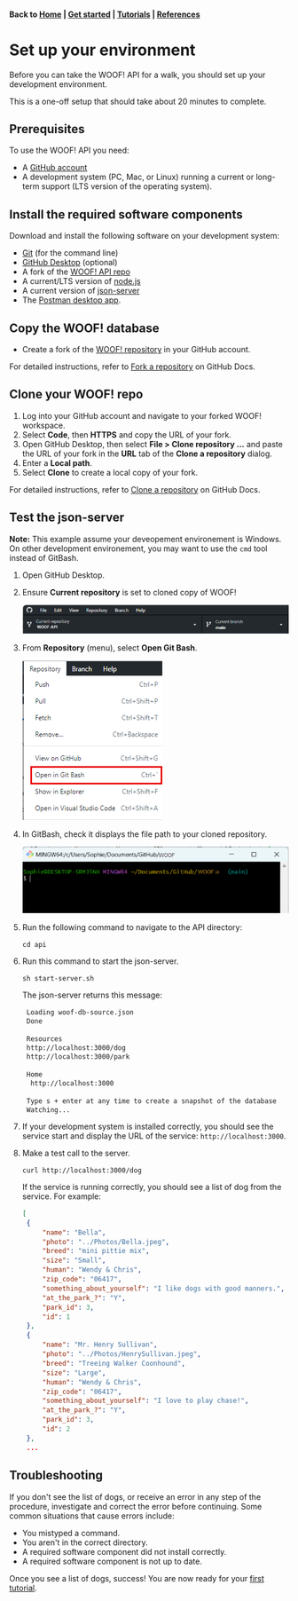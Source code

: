 #### Back to [Home](index.md) | [Get started](index.md#get-started) | [Tutorials](index.md#tutorials) | [References](index.md#reference)


# Set up your environment
Before you can take the WOOF! API for a walk, you should set up your development environment.

This is a one-off setup that should take about 20 minutes to complete.

## Prerequisites
To use the WOOF! API you need:
* A [GitHub account](https://github.com/)
* A development system (PC, Mac, or Linux) running a current or long-term support (LTS version of the operating system).

## Install the required software components
Download and install the following software on your development system:
* [Git](https://docs.github.com/en/get-started/quickstart/set-up-git) (for the command line)
* [GitHub Desktop](https://desktop.github.com) (optional)
* A fork of the [WOOF! API repo](https://github.com/SophieLAPIDOC/WOOF)
* A current/LTS version of [node.js](https://nodejs.org/en)
* A current version of [json-server](https://www.npmjs.com/package/json-server)
* The [Postman desktop app](https://www.postman.com/downloads/). 

## Copy the WOOF! database
* Create a fork of the [WOOF! repository](https://github.com/SophieLAPIDOC/WOOF) in your GitHub account.

For detailed instructions, refer to [Fork a repository](https://docs.github.com/en/pull-requests/collaborating-with-pull-requests/working-with-forks/fork-a-repo) on GitHub Docs.

## Clone your WOOF! repo 
1. Log into your GitHub account and navigate to your forked WOOF! workspace.
2. Select **Code**, then **HTTPS** and copy the URL of your fork.
3. Open GitHub Desktop, then select **File > Clone repository ...** and paste the URL of your fork in the **URL** tab of the **Clone a repository** dialog.
4. Enter a **Local path**.
4. Select **Clone** to create a local copy of your fork.

For detailed instructions, refer to [Clone a repository](https://docs.github.com/en/repositories/creating-and-managing-repositories/cloning-a-repository) on GitHub Docs.

## Test the json-server
**Note:** This example assume your deveopement environement is Windows. On other development environement, you may want to use the `cmd` tool instead of GitBash. 

1. Open GitHub Desktop.
2. Ensure **Current repository** is set to cloned copy of WOOF!

    ![GitHubDeskTop](./assets/site-images/github-desk-branch.png)
3. From **Repository** (menu), select **Open Git Bash**.

    ![OpenGItBash](./assets/site-images/open-gitbash.png)
3. In GitBash, check  it displays the file path to your cloned repository.
    
    ![GitBashPath](./assets/site-images/gitbash-PATH.png)
4. Run the following command to navigate to the API directory:

    ```
    cd api
    ```
2. Run this command to start the json-server.
    ```
    sh start-server.sh
    ```
    The json-server returns this message:
  
   ```
    Loading woof-db-source.json
    Done

    Resources
    http://localhost:3000/dog
    http://localhost:3000/park

    Home
     http://localhost:3000

    Type s + enter at any time to create a snapshot of the database
    Watching...
    ```
3. If your development system is installed correctly, you should see the service start and display the URL of the service: `http://localhost:3000`.

4. Make a test call to the server.
   ```
   curl http://localhost:3000/dog
   ```
   If the service is running correctly, you should see a list of dog from the service. For example:
   ```json
   [
    {
        "name": "Bella",
        "photo": "../Photos/Bella.jpeg",
        "breed": "mini pittie mix",
        "size": "Small",
        "human": "Wendy & Chris",
        "zip_code": "06417",
        "something_about_yourself": "I like dogs with good manners.",
        "at_the_park_?": "Y",
        "park_id": 3,
        "id": 1
    },
    {
        "name": "Mr. Henry Sullivan",
        "photo": "../Photos/HenrySullivan.jpeg",
        "breed": "Treeing Walker Coonhound",
        "size": "Large",
        "human": "Wendy & Chris",
        "zip_code": "06417",
        "something_about_yourself": "I love to play chase!",
        "at_the_park_?": "Y",
        "park_id": 3,
        "id": 2
    },
    ...
   ```
## Troubleshooting
If you don't see the list of dogs, or receive an error in any step of the procedure, investigate and correct the error before continuing. Some common situations that cause errors include:

* You mistyped a command.
* You aren't in the correct directory.
* A required software component did not install correctly.
* A required software component is not up to date.

Once you see a list of dogs, success! You are now ready for your [first tutorial](quick-start.md).
